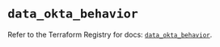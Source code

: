 # `data_okta_behavior`

Refer to the Terraform Registry for docs: [`data_okta_behavior`](https://registry.terraform.io/providers/okta/okta/4.13.0/docs/data-sources/behavior).
